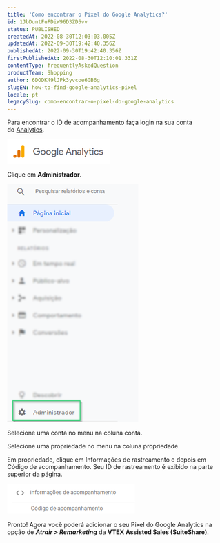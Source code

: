 ```yaml
---
title: 'Como encontrar o Pixel do Google Analytics?'
id: 1JbDuntFuFDiW96D3ZD5vv
status: PUBLISHED
createdAt: 2022-08-30T12:03:03.005Z
updatedAt: 2022-09-30T19:42:40.356Z
publishedAt: 2022-09-30T19:42:40.356Z
firstPublishedAt: 2022-08-30T12:10:01.331Z
contentType: frequentlyAskedQuestion
productTeam: Shopping
author: 6DODK49lJPk3yvcoe6GB6g
slugEN: how-to-find-google-analytics-pixel
locale: pt
legacySlug: como-encontrar-o-pixel-do-google-analytics
---
```


Para encontrar o ID de acompanhamento faça login na sua conta do [Analytics](https://analytics.google.com/analytics/web/#/).

![GoogleAnalyticsLogo](https://raw.githubusercontent.com/vtexdocs/help-center-content/refs/heads/main/docs/pt/faq/Shopping/como-encontrar-o-pixel-do-google-analytics_1.png)

Clique em **Administrador**. 

![GoogleAnalytics_menu](https://raw.githubusercontent.com/vtexdocs/help-center-content/refs/heads/main/docs/pt/faq/Shopping/como-encontrar-o-pixel-do-google-analytics_2.png)

Selecione uma conta no menu na coluna conta.

Selecione uma propriedade no menu na coluna propriedade.

Em propriedade, clique em Informações de rastreamento e depois em Código de acompanhamento. Seu ID de rastreamento é exibido na parte superior da página.

![GoogleAnalytics_informações de acompanhamento](https://raw.githubusercontent.com/vtexdocs/help-center-content/refs/heads/main/docs/pt/faq/Shopping/como-encontrar-o-pixel-do-google-analytics_3.png)

Pronto! Agora você poderá adicionar o seu Pixel do Google Analytics na opção de _**Atrair > Remarketing**_ da **VTEX Assisted Sales (SuiteShare)**.
